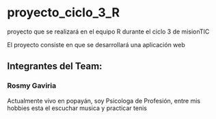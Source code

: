 # proyecto_ciclo_3_R
proyecto que se realizará en el equipo R durante el ciclo 3 de misionTIC


El proyecto consiste en que se desarrollará una aplicación web

## Integrantes del Team: 

### Rosmy Gaviria
Actualmente vivo en popayán, soy Psicologa de Profesión, entre mis hobbies esta el escuchar musica y practicar tenis

